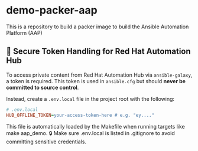 # demo-packer-aap

This is a repository to build a packer image to build the Ansible Automation Platform (AAP)

## 🔐 Secure Token Handling for Red Hat Automation Hub

To access private content from Red Hat Automation Hub via `ansible-galaxy`, a token is required. This token is used in `ansible.cfg` but should **never be committed to source control**.

Instead, create a `.env.local` file in the project root with the following:

```ini
# .env.local
HUB_OFFLINE_TOKEN=your-access-token-here # e.g. "ey...."
```

This file is automatically loaded by the Makefile when running targets like make aap_demo. 
🔒 Make sure .env.local is listed in .gitignore to avoid committing sensitive credentials.